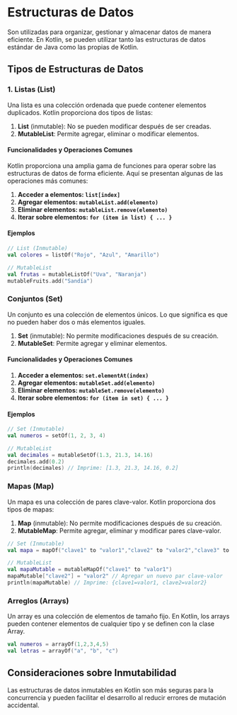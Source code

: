 # Estructuras de Datos

Son utilizadas para organizar, gestionar y almacenar datos de manera eficiente. En Kotlin, se pueden utilizar tanto las estructuras de datos estándar de Java como las propias de Kotlin.

## Tipos de Estructuras de Datos

### 1. Listas (List)

Una lista es una colección ordenada que puede contener elementos duplicados. Kotlin proporciona dos tipos de listas:

1. **List** (inmutable): No se pueden modificar después de ser creadas.
2. **MutableList**: Permite agregar, eliminar o modificar elementos.

#### Funcionalidades y Operaciones Comunes

Kotlin proporciona una amplia gama de funciones para operar sobre las estructuras de datos de forma eficiente. Aquí se presentan algunas de las operaciones más comunes:

1. **Acceder a elementos: `list[index]`**
2. **Agregar elementos: `mutableList.add(elemento)`**
3. **Eliminar elementos: `mutableList.remove(elemento)`**
4. **Iterar sobre elementos: `for (item in list) { ... }`**

#### Ejemplos 
```kotlin
// List (Inmutable)
val colores = listOf("Rojo", "Azul", "Amarillo")

// MutableList
val frutas = mutableListOf("Uva", "Naranja")
mutableFruits.add("Sandía")
```

### Conjuntos (Set)

Un conjunto es una colección de elementos únicos. Lo que significa es que no pueden haber dos o más elementos iguales.

1. **Set** (inmutable): No permite modificaciones después de su creación.
2. **MutableSet**: Permite agregar y eliminar elementos.

#### Funcionalidades y Operaciones Comunes


1. **Acceder a elementos: `set.elementAt(index)`**
2. **Agregar elementos: `mutableSet.add(elemento)`**
3. **Eliminar elementos: `mutableSet.remove(elemento)`**
4. **Iterar sobre elementos: `for (item in set) { ... }`**

#### Ejemplos

```kotlin
// Set (Inmutable)
val numeros = setOf(1, 2, 3, 4)

// MutableList
val decimales = mutableSetOf(1.3, 21.3, 14.16)
decimales.add(0.2)
println(decimales) // Imprime: [1.3, 21.3, 14.16, 0.2]
```

### Mapas (Map)

Un mapa es una colección de pares clave-valor. Kotlin proporciona dos tipos de mapas:

1. **Map** (inmutable): No permite modificaciones después de su creación.
2. **MutableMap**: Permite agregar, eliminar y modificar pares clave-valor.

```kotlin
// Set (Inmutable)
val mapa = mapOf("clave1" to "valor1","clave2" to "valor2","clave3" to "valor3")

// MutableList
val mapaMutable = mutableMapOf("clave1" to "valor1")
mapaMutable["clave2"] = "valor2" // Agregar un nuevo par clave-valor
println(mapaMutable) // Imprime: {clave1=valor1, clave2=valor2}
```

### Arreglos (Arrays)

Un array es una colección de elementos de tamaño fijo. En Kotlin, los arrays pueden contener elementos de cualquier tipo y se definen con la clase Array.

```kotlin
val numeros = arrayOf(1,2,3,4,5)
val letras = arrayOf("a", "b", "c")
```

## Consideraciones sobre Inmutabilidad

Las estructuras de datos inmutables en Kotlin son más seguras para la concurrencia y pueden facilitar el desarrollo al reducir errores de mutación accidental.
